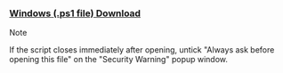 ### [Windows (.ps1 file) Download](https://github.com/drewmarsh/add-new-book/releases/download/v1.0.0/add_new_book.ps1)
> [!NOTE]
> If the script closes immediately after opening, untick "Always ask before opening this file" on the "Security Warning" popup window.
